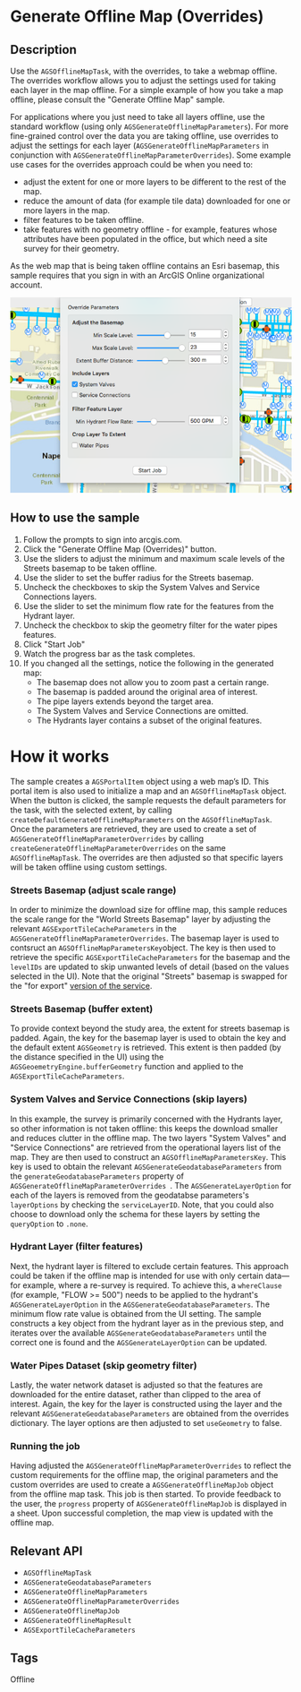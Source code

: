 # Generate Offline Map (Overrides)

## Description
Use the `AGSOfflineMapTask`, with the overrides, to take a webmap offline. The overrides workflow allows you to adjust the settings used for taking each layer in the map offline. For a simple example of how you take a map offline, please consult the "Generate Offline Map" sample.

For applications where you just need to take all layers offline, use the standard workflow (using only `AGSGenerateOfflineMapParameters`). For more fine-grained control over the data you are taking offline, use overrides to adjust the settings for each layer (`AGSGenerateOfflineMapParameters` in conjunction with `AGSGenerateOfflineMapParameterOverrides`). Some example use cases for the overrides approach could be when you need to:

- adjust the extent for one or more layers to be different to the rest of the map.
- reduce the amount of data (for example tile data) downloaded for one or more layers in the map.
- filter features to be taken offline.
- take features with no geometry offline - for example, features whose attributes have been populated in the office, but which need a site survey for their geometry.


As the web map that is being taken offline contains an Esri basemap, this sample requires that you sign in with an ArcGIS Online organizational account.


![](image1.png)

## How to use the sample
1. Follow the prompts to sign into arcgis.com.
2. Click the "Generate Offline Map (Overrides)" button.
3. Use the sliders to adjust the minimum and maximum scale levels of the Streets basemap to be taken offline.
4. Use the slider to set the buffer radius for the Streets basemap. 
5. Uncheck the checkboxes to skip the System Valves and Service Connections layers.
6. Use the slider to set the minimum flow rate for the features from the Hydrant layer.
7. Uncheck the checkbox to skip the geometry filter for the water pipes features.
8. Click "Start Job"
9. Watch the progress bar as the task completes.
10. If you changed all the settings, notice the following in the generated map:
    - The basemap does not allow you to zoom past a certain range.
    - The basemap is padded around the original area of interest.
    - The pipe layers extends beyond the target area.
    - The System Valves and Service Connections are omitted.
    - The Hydrants layer contains a subset of the original features.

# How it works
The sample creates a `AGSPortalItem` object using a web map’s ID. This portal item is also used to initialize a map and an `AGSOfflineMapTask` object. When the button is clicked, the sample requests the default parameters for the task, with the selected extent, by calling `createDefaultGenerateOfflineMapParameters` on the `AGSOfflineMapTask`. Once the parameters are retrieved, they are used to create a set of `AGSGenerateOfflineMapParameterOverrides` by calling `createGenerateOfflineMapParameterOverrides` on the same `AGSOfflineMapTask`. The overrides are then adjusted so that specific layers will be taken offline using custom settings.

### Streets Basemap (adjust scale range)
In order to minimize the download size for offline map, this sample reduces the scale range for the "World Streets Basemap" layer by adjusting the relevant `AGSExportTileCacheParameters` in the `AGSGenerateOfflineMapParameterOverrides`. The basemap layer is used to contsruct an `AGSOfflineMapParametersKey`object. The key is then used to retrieve the specific `AGSExportTileCacheParameters` for the basemap and the `levelIDs` are updated to skip unwanted levels of detail (based on the values selected in the UI). Note that the original "Streets" basemap is swapped for the "for export" [version of the service](https://www.arcgis.com/home/item.html?id=e384f5aa4eb1433c92afff09500b073d).

### Streets Basemap (buffer extent)
To provide context beyond the study area, the extent for streets basemap is padded. Again, the key for the basemap layer is used to obtain the key and the default extent `AGSGeometry` is retrieved. This extent is then padded (by the distance specified in the UI) using the `AGSGeoemetryEngine.bufferGeometry` function and applied to the `AGSExportTileCacheParameters`.

### System Valves and Service Connections (skip layers)
In this example, the survey is primarily concerned with the Hydrants layer, so other information is not taken offline: this keeps the download smaller and reduces clutter in the offline map. The two layers "System Valves" and "Service Connections" are retrieved from the operational layers list of the map. They are then used to construct an `AGSOfflineMapParametersKey`. This key is used to obtain the relevant `AGSGenerateGeodatabaseParameters` from the `generateGeodatabaseParameters` property of `AGSGenerateOfflineMapParameterOverrides `. The `AGSGenerateLayerOption` for each of the layers is removed from the geodatabse parameters's `layerOptions` by checking the `serviceLayerID`. Note, that you could also choose to download only the schema for these layers by setting the `queryOption` to `.none`.   

### Hydrant Layer (filter features)
Next, the hydrant layer is filtered to exclude certain features. This approach could be taken if the offline map is intended for use with only certain data—for example, where a re-survey is required. To achieve this, a `whereClause` (for example, "FLOW >= 500") needs to be applied to the hydrant's `AGSGenerateLayerOption` in the `AGSGenerateGeodatabaseParameters`. The minimum flow rate value is obtained from the UI setting. The sample constructs a key object from the hydrant layer as in the previous step, and iterates over the available `AGSGenerateGeodatabaseParameters` until the correct one is found and the `AGSGenerateLayerOption` can be updated.

### Water Pipes Dataset (skip geometry filter)
Lastly, the water network dataset is adjusted so that the features are downloaded for the entire dataset, rather than clipped to the area of interest. Again, the key for the layer is constructed using the layer and the relevant `AGSGenerateGeodatabaseParameters` are obtained from the overrides dictionary. The layer options are then adjusted to set `useGeometry` to false.

### Running the job
Having adjusted the `AGSGenerateOfflineMapParameterOverrides` to reflect the custom requirements for the offline map, the original parameters and the custom overrides are used to create a `AGSGenerateOfflineMapJob` object from the offline map task. This job is then started. To provide feedback to the user, the `progress` property of `AGSGenerateOfflineMapJob` is displayed in a sheet. Upon successful completion, the map view is updated with the offline map. 

## Relevant API
- `AGSOfflineMapTask`
- `AGSGenerateGeodatabaseParameters`
- `AGSGenerateOfflineMapParameters`
- `AGSGenerateOfflineMapParameterOverrides`
- `AGSGenerateOfflineMapJob`
- `AGSGenerateOfflineMapResult`
- `AGSExportTileCacheParameters`

## Tags
Offline
